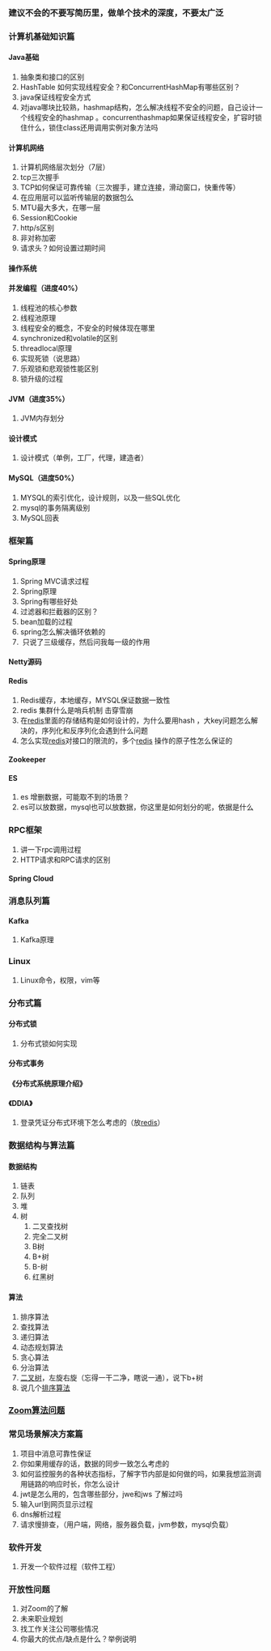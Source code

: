 ### 建议不会的不要写简历里，做单个技术的深度，不要太广泛

### 计算机基础知识篇

#### Java基础

1. 抽象类和接口的区别
2. HashTable 如何实现线程安全？和ConcurrentHashMap有哪些区别？
3. java保证线程安全方式
4. 对java哪块比较熟，hashmap结构，怎么解决线程不安全的问题，自己设计一个线程安全的hashmap 。concurrenthashmap如果保证线程安全，扩容时锁住什么，锁住class还用调用实例对象方法吗
#### 计算机网络

1. 计算机网络层次划分（7层）
2. tcp三次握手
3. TCP如何保证可靠传输（三次握手，建立连接，滑动窗口，快重传等）
4. 在应用层可以监听传输层的数据包么
5. MTU最大多大，在哪一层
6. Session和Cookie
7. http/s区别
8. 非对称加密
9. 请求头？如何设置过期时间
#### 操作系统

#### 并发编程（进度40%）

1. 线程池的核心参数
2. 线程池原理
3. 线程安全的概念，不安全的时候体现在哪里
4. synchronized和volatile的区别
5. threadlocal原理
6. 实现死锁（说思路）
7. 乐观锁和悲观锁性能区别
8. 锁升级的过程
#### JVM（进度35%）

1. JVM内存划分
#### 设计模式

1. 设计模式（单例，工厂，代理，建造者）
#### MySQL（进度50%）

1. MYSQL的索引优化，设计规则，以及一些SQL优化
2. mysql的事务隔离级别
3. MySQL回表
### 框架篇

#### Spring原理

1. Spring MVC请求过程
2. Spring原理
3. Spring有哪些好处
4. 过滤器和拦截器的区别？
5. bean加载的过程
6. spring怎么解决循环依赖的
7.  只说了三级缓存，然后问我每一级的作用
#### Netty源码

#### Redis

1. Redis缓存，本地缓存，MYSQL保证数据一致性
2. redis 集群什么是哨兵机制 击穿雪崩
3. 在[redis](https://www.nowcoder.com/jump/super-jump/word?word=redis)里面的存储结构是如何设计的，为什么要用hash ，大key问题怎么解决的，序列化和反序列化会遇到什么问题
4. 怎么实现[redis](https://www.nowcoder.com/jump/super-jump/word?word=redis)对接口的限流的，多个[redis](https://www.nowcoder.com/jump/super-jump/word?word=redis) 操作的原子性怎么保证的
#### Zookeeper

#### ES

1. es 增删数据，可能取不到的场景？
2. es可以放数据，mysql也可以放数据，你这里是如何划分的呢，依据是什么
### RPC框架

1. 讲一下rpc调用过程
2. HTTP请求和RPC请求的区别
#### Spring Cloud

### 消息队列篇

#### Kafka

1. Kafka原理
### Linux

1. Linux命令，权限，vim等
### 分布式篇

#### 分布式锁

1. 分布式锁如何实现
#### 分布式事务

#### 《分布式系统原理介绍》

#### 《DDIA》

1. 登录凭证分布式环境下怎么考虑的（放[redis](https://www.nowcoder.com/jump/super-jump/word?word=redis)）
### 数据结构与算法篇

#### 数据结构

1. 链表
2. 队列
3. 堆
4. 树
    1. 二叉查找树
    2. 完全二叉树
    3. B树
    4. B+树
    5. B-树
    6. 红黑树
#### 算法

1. 排序算法
2. 查找算法
3. 递归算法
4. 动态规划算法
5. 贪心算法
6. 分治算法
7. [二叉树](https://www.nowcoder.com/jump/super-jump/word?word=%E4%BA%8C%E5%8F%89%E6%A0%91)，左旋右旋（忘得一干二净，瞎说一通），说下b+树
8. 说几个[排序](https://www.nowcoder.com/jump/super-jump/word?word=%E6%8E%92%E5%BA%8F)[算法](https://www.nowcoder.com/jump/super-jump/word?word=%E7%AE%97%E6%B3%95)
### [Zoom算法问题](https://www.nowcoder.com/discuss/841093?type=all&order=recall&pos=&page=1&ncTraceId=&channel=-1&source_id=search_all_nctrack&gio_id=BB3A65010E922FDAF8015B94942B8C83-1654241055935)

### 常见场景解决方案篇

1. 项目中消息可靠性保证
2. 你如果用缓存的话，数据的同步一致怎么考虑的
3. 如何监控服务的各种状态指标，了解字节内部是如何做的吗，如果我想监测调用链路的响应时长，你怎么设计
4. jwt是怎么用的，包含哪些部分，jwe和jws 了解过吗
5. 输入url到网页显示过程
6. dns解析过程
7. 请求慢排查，（用户端，网络，服务器负载，jvm参数，mysql负载）
### 软件开发

1. 开发一个软件过程（软件工程）
### 开放性问题

1. 对Zoom的了解
2. 未来职业规划
3. 找工作关注公司哪些情况
4. 你最大的优点/缺点是什么？举例说明

